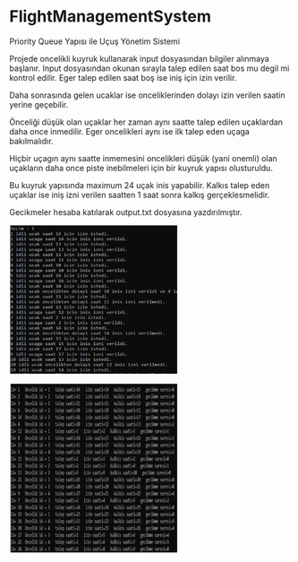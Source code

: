 # FlightManagementSystem
Priority Queue Yapısı ile Uçuş Yönetim Sistemi

Projede oncelikli kuyruk kullanarak input dosyasından bilgiler alınmaya başlanır. Input dosyasından okunan sırayla talep edilen saat bos mu degil mi kontrol edilir. Eger talep edilen saat boş ise iniş için izin verilir.

Daha sonrasında gelen ucaklar ise onceliklerinden dolayı izin verilen saatin yerine geçebilir.

Önceliği düşük olan uçaklar her zaman aynı saatte talep edilen uçaklardan daha once inmedilir. Eger oncelikleri aynı ise ilk talep eden uçaga bakılmalıdır. 

Hiçbir uçagın aynı saatte inmemesini oncelikleri düşük (yani onemli) olan uçakların daha  once piste inebilmeleri için bir kuyruk yapısı olusturuldu.

Bu kuyruk yapısında maximum 24 uçak inis yapabilir. Kalkıs talep eden uçaklar ise iniş izni verilen saatten 1 saat sonra kalkış gerçeklesmelidir. 

Gecikmeler hesaba katılarak output.txt dosyasına yazdırılmıştır.

<img
  src="/images/1.png"
  alt="Alt text"
  title="Optional title"
  style="display: inline-block; margin: 0 auto;  width: 300px"> 
  
  <img
  src="/images/2.png"
  alt="Alt text"
  title="Optional title"
  style="display: inline-block; margin: 0 auto;  width: 300px"> 

